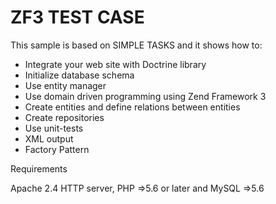 ZF3 TEST CASE
==================================================

This sample is based on SIMPLE TASKS and it shows how to:

  * Integrate your web site with Doctrine library
  * Initialize database schema
  * Use entity manager
  * Use domain driven programming using Zend Framework 3
  * Create entities and define relations between entities
  * Create repositories
  * Use unit-tests
  * XML output
  * Factory Pattern

Requirements

Apache 2.4 HTTP server, PHP =>5.6 or later and MySQL =>5.6
